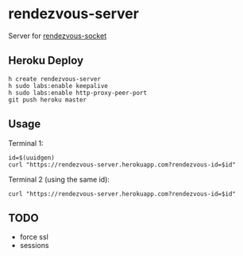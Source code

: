rendezvous-server
=================

Server for [rendezvous-socket](https://github.com/mikehale/rendezvous-socket)

## Heroku Deploy

```term
h create rendezvous-server
h sudo labs:enable keepalive
h sudo labs:enable http-proxy-peer-port
git push heroku master
```

## Usage

Terminal 1:
```term
id=$(uuidgen)
curl "https://rendezvous-server.herokuapp.com?rendezvous-id=$id"
```

Terminal 2 (using the same id):
```term
curl "https://rendezvous-server.herokuapp.com?rendezvous-id=$id"
```

## TODO

* force ssl
* sessions
